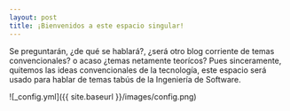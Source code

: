 ```yaml
---
layout: post
title: ¡Bienvenidos a este espacio singular!
---
```



Se preguntarán, ¿de qué se hablará?, ¿será otro blog corriente de temas convencionales? o acaso ¿temas netamente teorícos?
Pues sinceramente, quitemos las ideas convencionales de la tecnología, este espacio será usado para hablar de temas tabús de la Ingeniería de Software. 

![_config.yml]({{ site.baseurl }}/images/config.png)
